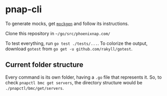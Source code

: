 # pnap-cli

To generate mocks, get [`mockgen`](https://github.com/golang/mock) and follow its instructions.

Clone this repository in `~/go/src/phoenixnap.com/`

To test everything, run `go test ./tests/...`. To colorize the output, download `gotest` from `go get -u github.com/rakyll/gotest`.

## Current folder structure

Every command is its own folder, having a `.go` file that represents it. So, to check `pnapctl bmc get servers`, the directory structure would be `./pnapctl/bmc/get/servers`.